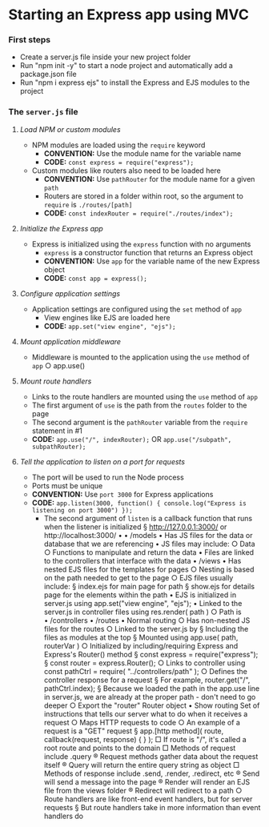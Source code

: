 # Starting an Express app using MVC

### First steps

- Create a server.js file inside your new project folder
- Run "npm init -y" to start a node project and automatically add a package.json file
- Run "npm i express ejs" to install the Express and EJS modules to the project

### The `server.js` file

1. *Load NPM or custom modules*
   - NPM modules are loaded using the `require` keyword
     - **CONVENTION:** Use the module name for the variable name
     - **CODE:** `const express = require("express");`
   - Custom modules like routers also need to be loaded here
     - **CONVENTION:** Use `pathRouter` for the module name for a given `path`
     - Routers are stored in a folder within root, so the argument to `require` is `./routes/[path]`
     - **CODE:** `const indexRouter = require("./routes/index");`

2. *Initialize the Express app*
   - Express is initialized using the `express` function with no arguments
     - `express` is a constructor function that returns an Express object
     - **CONVENTION:** Use `app` for the variable name of the new Express object
     - **CODE:** `const app = express();`
     
3. *Configure application settings*
   - Application settings are configured using the `set` method of `app`
     - View engines like EJS are loaded here
     - **CODE:** `app.set("view engine", "ejs");`

4. *Mount application middleware*
   - Middleware is mounted to the application using the `use` method of `app`
		○ app.use()

5. *Mount route handlers*
   - Links to the route handlers are mounted using the `use` method of `app`
   - The first argument of `use` is the path from the `routes` folder to the page
   - The second argument is the `pathRouter` variable from the `require` statement in #1
   - **CODE:** `app.use("/", indexRouter);` OR `app.use("/subpath", subpathRouter);`

6. *Tell the application to listen on a port for requests*
   - The port will be used to run the Node process
   - Ports must be unique
   - **CONVENTION:** Use `port 3000` for Express applications
   - **CODE:** `app.listen(3000, function() { console.log("Express is listening on port 3000") });`
     - The second argument of `listen` is a callback function that runs when the listener is initialized
			§ http://127.0.0.1:3000/ or http://localhost:3000/
	• 
• /models
	• Has JS files for the data or database that we are referencing
	• JS files may include:
		○ Data
		○ Functions to manipulate and return the data
	• Files are linked to the controllers that interface with the data
• /views
	• Has nested EJS files for the templates for pages
		○ Nesting is based on the path needed to get to the page
		○ EJS files usually include:
			§ index.ejs for main page for path
			§ show.ejs for details page for the elements within the path
	• EJS is initialized in server.js using app.set("view engine", "ejs");
	• Linked to the server.js in controller files using res.render( path )
		○ Path is  
• /controllers
• /routes
	• Normal routing
		○ Has non-nested JS files for the routes
		○ Linked to the server.js by
			§ Including the files as modules at the top
			§ Mounted using app.use( path, routerVar )
		○ Initialized by including/requiring Express and Express's Router() method
			§ const express = require("express");
			§ const router = express.Router();
		○ Links to controller using const pathCtrl = require( "../controllers/path" );
		○ Defines the controller response for a request
			§ For example, router.get("/", pathCtrl.index);
			§ Because we loaded the path in the app.use line in server.js, we are already at the proper path - don't need to go deeper
		○ Export the "router" Router object
	• Show routing
	Set of instructions that tells our server what to do when it receives a request
		○ Maps HTTP requests to code
		○ An example of a request is a "GET" request
			§ app.[http method]( route, callback(request, response) { } );
				□ If route is "/", it's called a root route and points to the domain
				□ Methods of request include .query
					® Request methods gather data about the request itself
					® Query will return the entire query string as object
				□ Methods of response include .send, .render, .redirect, etc
					® Send will send a message into the page
					® Render will render an EJS file from the views folder
					® Redirect will redirect to a path
		○ Route handlers are like front-end event handlers, but for server requests
			§ But route handlers take in more information than event handlers do
		
